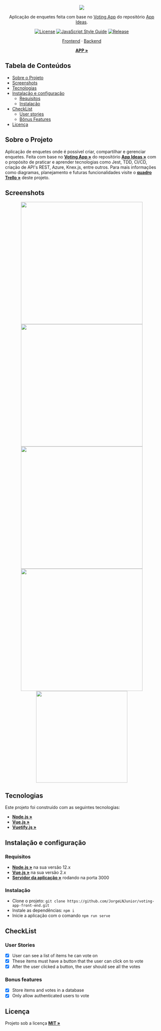 <div align="center">
  <img src="https://i.imgur.com/cldg8Ie.png"></img>
</div>

</div>

<div align="center">

Aplicação de enquetes feita com base no [Voting App](https://github.com/florinpop17/app-ideas/blob/master/Projects/2-Intermediate/Voting-App.md)
do repositório [App Ideas](https://github.com/florinpop17/app-ideas).

</div>

<div align="center">

[![License](https://img.shields.io/github/license/JorgeLNJunior/voting-app-front-end?color=lgreen)](https://github.com/JorgeLNJunior/voting-app-front-end/blob/master/LICENSE.md)
[![JavaScript Style Guide](https://img.shields.io/badge/code_style-standard-brightgreen.svg)](https://standardjs.com)
[![Release](https://img.shields.io/github/v/release/JorgeLNJunior/voting-app-front-end?color=lgreen)](https://github.com/JorgeLNJunior/voting-app-front-end/releases)

</div>

<div align="center">

[Frontend](https://github.com/JorgeLNJunior/voting-app-front-end/) · [Backend](https://github.com/JorgeLNJunior/voting-app-back-end/)

[**APP »**](http://voting-app-site.netlify.app)

</div>

## Tabela de Conteúdos
- [Sobre o Projeto](https://github.com/JorgeLNJunior/voting-app-front-end#sobre-o-projeto)
- [Screenshots](https://github.com/JorgeLNJunior/voting-app-front-end#screenshots)
- [Tecnologias](https://github.com/JorgeLNJunior/voting-app-front-end#tecnologias)
- [Instalação e configuração](https://github.com/JorgeLNJunior/voting-app-front-end#instala%C3%A7%C3%A3o-e-configura%C3%A7%C3%A3o)
  - [Requisitos](https://github.com/JorgeLNJunior/voting-app-front-end#requisitos)
  - [Instalação](https://github.com/JorgeLNJunior/voting-app-front-end#instala%C3%A7%C3%A3o)
- [CheckList](https://github.com/JorgeLNJunior/voting-app-front-end#checklist)
  - [User stories](https://github.com/JorgeLNJunior/voting-app-front-end#user-stories)
  - [Bônus Features](https://github.com/JorgeLNJunior/voting-app-front-end#bonus-features)
- [Licença](https://github.com/JorgeLNJunior/voting-app-front-end#licen%C3%A7a)

## Sobre o Projeto
Aplicação de enquetes onde é possível criar, compartilhar e gerenciar enquetes.
Feita com base no [**Voting App »**](https://github.com/florinpop17/app-ideas/blob/master/Projects/2-Intermediate/Voting-App.md) do repositório [**App Ideas »**](https://github.com/florinpop17/app-ideas) com o propósito de praticar e aprender tecnologias como Jest, TDD, CI/CD, criação de API's REST, Azure, Knex.js, entre outros. Para mais informações como diagramas, planejamento e futuras funcionalidades visite o [**quadro Trello »**](https://trello.com/b/YacYdWhy/voting-app) deste projeto.

## Screenshots
<div align="center">

<img src="https://i.imgur.com/iDOVTuf.png" width="400" />

<img src="https://i.imgur.com/bfGNQoS.png" width="400" />

<img src="https://i.imgur.com/Zt6FPAw.png" width="400" />

<img src="https://i.imgur.com/QZVxIYk.png" width="400" />

<img src="https://i.imgur.com/urNklVI.png" width="300" />

</div>

## Tecnologias
Este projeto foi construído com as seguintes tecnologias:

- [**Node.js »**](https://nodejs.org)
- [**Vue.js »**](https://vuejs.org)
- [**Vuetify.js »**](https://vuetifyjs.com)

## Instalação e configuração
### Requisitos
  - [**Node.js »**](https://nodejs.org/en/download/) na sua versão 12.x
  - [**Vue.js »**](https://vuejs.org/v2/guide/installation.html) na sua versão 2.x
  - [**Servidor da aplicação »**](https://github.com/JorgeLNJunior/voting-app-back-end/) rodando na porta 3000

### Instalação
  - Clone o projeto: `git clone https://github.com/JorgeLNJunior/voting-app-front-end.git`
  - Instale as dependências: `npm i`
  - Inicie a aplicação com o comando `npm run serve`

## CheckList
### User Stories

- [x] User can see a list of items he can vote on
- [x] These items must have a button that the user can click on to vote
- [x] After the user clicked a button, the user should see all the votes

### Bonus features

- [x] Store items and votes in a database
- [x] Only allow authenticated users to vote

## Licença
Projeto sob a licença [**MIT »**](https://github.com/JorgeLNJunior/voting-app-back-end/blob/master/LICENSE.md)
 
